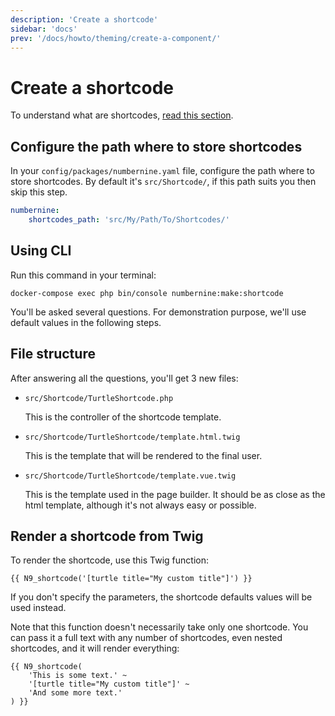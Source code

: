 ```yaml
---
description: 'Create a shortcode'
sidebar: 'docs'
prev: '/docs/howto/theming/create-a-component/'
---
```


# Create a shortcode

To understand what are shortcodes, [read this section](/docs/architecture/theming/#shortcodes).

## Configure the path where to store shortcodes

In your `config/packages/numbernine.yaml` file, configure the path where to store shortcodes.
By default it's `src/Shortcode/`, if this path suits you then skip this step.

```yaml
numbernine:
    shortcodes_path: 'src/My/Path/To/Shortcodes/'
```

## Using CLI

Run this command in your terminal:
```
docker-compose exec php bin/console numbernine:make:shortcode
```

You'll be asked several questions. For demonstration purpose, we'll use default values in the
following steps.

## File structure

After answering all the questions, you'll get 3 new files:

* `src/Shortcode/TurtleShortcode.php`
  
  This is the controller of the shortcode template.

* `src/Shortcode/TurtleShortcode/template.html.twig`

  This is the template that will be rendered to the final user.

* `src/Shortcode/TurtleShortcode/template.vue.twig`

  This is the template used in the page builder. It should be as close as the html template, although
  it's not always easy or possible.

## Render a shortcode from Twig

To render the shortcode, use this Twig function:

```twig
{{ N9_shortcode('[turtle title="My custom title"]') }}
```

If you don't specify the parameters, the shortcode defaults values will be used instead.

Note that this function doesn't necessarily take only one shortcode. You can pass it a full text with any
number of shortcodes, even nested shortcodes, and it will render everything:

```twig
{{ N9_shortcode(
    'This is some text.' ~
    '[turtle title="My custom title"]' ~
    'And some more text.'
) }}
```
